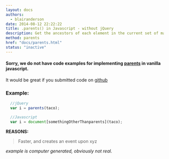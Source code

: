 ```yaml
---
layout: docs
authors:
  - blairanderson
date: 2014-08-12 22:22:22
title: .parents() in Javascript - without jQuery
description: Get the ancestors of each element in the current set of matched elements, optionally filtered by a selector.
method: parents
href: "docs/parents.html"
status: "inactive"
---
```


#### Sorry, we do not have code examples for implementing [parents](http://api.jquery.com/parents/) in vanilla javascript.

It would be great if you submitted code on [github](https://github.com/blairanderson/without-jquery/blob/master/docs/parents.md)

### Example:

```javascript
  //jQuery
  var i = parents(taco);

  //Javascript
  var i = document[somethingOtherThanparents](taco);

```

**REASONS:**
> Faster, and creates an event upon xyz

*example is computer generated, obviously not real.*

